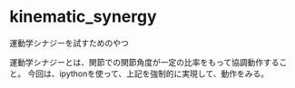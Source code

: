 # kinematic_synergy

運動学シナジーを試すためのやつ

運動学シナジーとは、関節での関節角度が一定の比率をもって協調動作すること。
今回は、ipythonを使って、上記を強制的に実現して、動作をみる。
